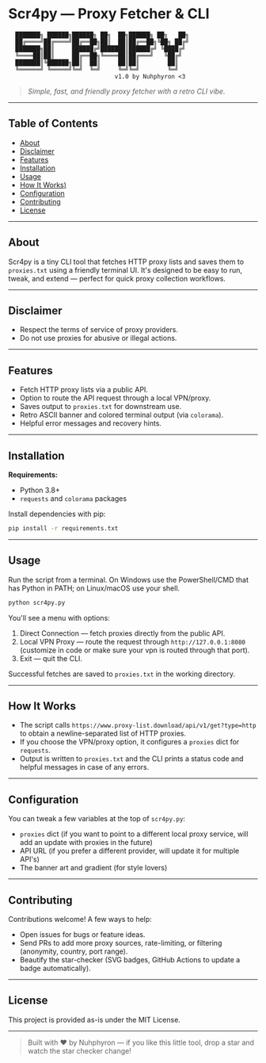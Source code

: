 # Scr4py — Proxy Fetcher & CLI

```
  ███████╗ ██████╗██████╗ ██╗  ██╗██████╗ ██╗   ██╗
  ██╔════╝██╔════╝██╔══██╗██║  ██║██╔══██╗╚██╗ ██╔╝
  ███████╗██║     ██████╔╝███████║██████╔╝ ╚████╔╝
  ╚════██║██║     ██╔══██╗╚════██║██╔═══╝   ╚██╔╝  
  ███████║╚██████╗██║  ██║     ██║██║        ██║   
  ╚══════╝ ╚═════╝╚═╝  ╚═╝     ╚═╝╚═╝        ╚═╝   
                              v1.0 by Nuhphyron <3
```

> *Simple, fast, and friendly proxy fetcher with a retro CLI vibe.*

---

## Table of Contents

* [About](#about)
* [Disclaimer](#disclaimer)
* [Features](#features)
* [Installation](#installation)
* [Usage](#usage)
* [How It Works)](#How-It-Works)
* [Configuration](#configuration)
* [Contributing](#contributing)
* [License](#license)

---

## About

Scr4py is a tiny CLI tool that fetches HTTP proxy lists and saves them to `proxies.txt` using a friendly terminal UI. It's designed to be easy to run, tweak, and extend — perfect for quick proxy collection workflows.

---

## Disclaimer

* Respect the terms of service of proxy providers.
* Do not use proxies for abusive or illegal actions.

---

## Features

* Fetch HTTP proxy lists via a public API.
* Option to route the API request through a local VPN/proxy.
* Saves output to `proxies.txt` for downstream use.
* Retro ASCII banner and colored terminal output (via `colorama`).
* Helpful error messages and recovery hints.

---

## Installation

**Requirements:**

* Python 3.8+
* `requests` and `colorama` packages

Install dependencies with pip:

```bash
pip install -r requirements.txt
```

---

## Usage

Run the script from a terminal. On Windows use the PowerShell/CMD that has Python in PATH; on Linux/macOS use your shell.

```bash
python scr4py.py
```

You'll see a menu with options:

1. Direct Connection — fetch proxies directly from the public API.
2. Local VPN Proxy — route the request through `http://127.0.0.1:8080` (customize in code or make sure your vpn is routed through that port).
3. Exit — quit the CLI.

Successful fetches are saved to `proxies.txt` in the working directory.

---

## How It Works

* The script calls `https://www.proxy-list.download/api/v1/get?type=http` to obtain a newline-separated list of HTTP proxies.
* If you choose the VPN/proxy option, it configures a `proxies` dict for `requests`.
* Output is written to `proxies.txt` and the CLI prints a status code and helpful messages in case of any errors.

---

## Configuration

You can tweak a few variables at the top of `scr4py.py`:

* `proxies` dict (if you want to point to a different local proxy service, will add an update with proxies in the future)
* API URL (if you prefer a different provider, will update it for multiple API's)
* The banner art and gradient (for style lovers)

---

## Contributing

Contributions welcome! A few ways to help:

* Open issues for bugs or feature ideas.
* Send PRs to add more proxy sources, rate-limiting, or filtering (anonymity, country, port range).
* Beautify the star-checker (SVG badges, GitHub Actions to update a badge automatically).

---

## License

This project is provided as-is under the MIT License.

---

> Built with ❤️ by Nuhphyron — if you like this little tool, drop a star and watch the star checker change!
